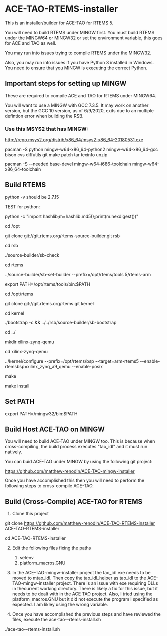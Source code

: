 # ACE-TAO-RTEMS-installer

This is an installer/builder for ACE-TAO for RTEMS 5.

You will need to build RTEMS under MINGW first. You must build RTEMS under the MINGW64 or MINGW32 or set the environment variable, this goes for ACE and TAO as well.

You may run into issues trying to compile RTEMS under the MINGW32. 

Also, you may run into issues if you have Python 3 installed in Windows. You need to ensure that you MINGW is executing the correct Python.

## Important steps for setting up MINGW

These are required to compile ACE and TAO for RTEMS under MINGW64.

You will want to use a MINGW with GCC 7.3.5. It may work on another version, but the GCC 10 version, as of 6/9/2020, exits due to an multiple defintion error when building the RSB. 

### Use this MSYS2 that has MINGW:

http://repo.msys2.org/distrib/x86_64/msys2-x86_64-20180531.exe

pacman -S python mingw-w64-x86_64-python2 mingw-w64-x86_64-gcc bison cvs diffutils git make patch tar texinfo unzip

pacman -S --needed base-devel mingw-w64-i686-toolchain mingw-w64-x86_64-toolchain



## Build RTEMS

python -v should be 2.7.15

TEST for python:

python -c "import hashlib;m=hashlib.md5();print(m.hexdigest())"


cd /opt

git clone git://git.rtems.org/rtems-source-builder.git rsb

cd rsb

./source-builder/sb-check 

cd rtems  

../source-builder/sb-set-builder --prefix=/opt/rtems/tools 5/rtems-arm 




export PATH=/opt/rtems/tools/bin:$PATH



cd /opt/rtems

git clone git://git.rtems.org/rtems.git kernel

cd kernel

./bootstrap -c && ../../rsb/source-builder/sb-bootstrap

cd ../

mkdir xilinx-zynq-qemu

cd xilinx-zynq-qemu

../kernel/configure --prefix=/opt/rtems/bsp --target=arm-rtems5 --enable-rtemsbsp=xilinx_zynq_a9_qemu --enable-posix 

make

make install



## Set PATH

export PATH=/mingw32/bin:$PATH


## Build Host ACE-TAO on MINGW

You will need to build ACE-TAO under MINGW too. This is because when cross-compiling, the build process executes "tao_idl" and it must run natively.

You can buid ACE-TAO under MINGW by using the following git project: 

https://github.com/matthew-renodin/ACE-TAO-mingw-installer


Once you have accomplished this then you will need to perform the following steps to cross-compile ACE-TAO.



## Build (Cross-Compile) ACE-TAO for RTEMS
1. Clone this project

git clone https://github.com/matthew-renodin/ACE-TAO-RTEMS-installer ACE-TAO-RTEMS-installer

cd ACE-TAO-RTEMS-installer

2. Edit the following files fixing the paths
    1. setenv 
    2. platform_macros.GNU
    
3. In the ACE-TAO-mingw-installer project the tao_idl.exe needs to be moved to mtao_idl. Then copy the tao_idl_helper as tao_idl to the ACE-TAO-mingw-installer project. There is an issue with exe requiring DLLs in thecurrent working directory. There is likely a fix for this issue, but it needs to be dealt with in the ACE TAO project. Also, I tried using the platform_macros.GNU but it did not execute the program I specified as expected. I am likley using the wrong variable.
    
4. Once you have accomplished the previous steps and have reviewed the files, execute the ace-tao--rtems-install.sh

./ace-tao--rtems-install.sh



    
    
  
  



